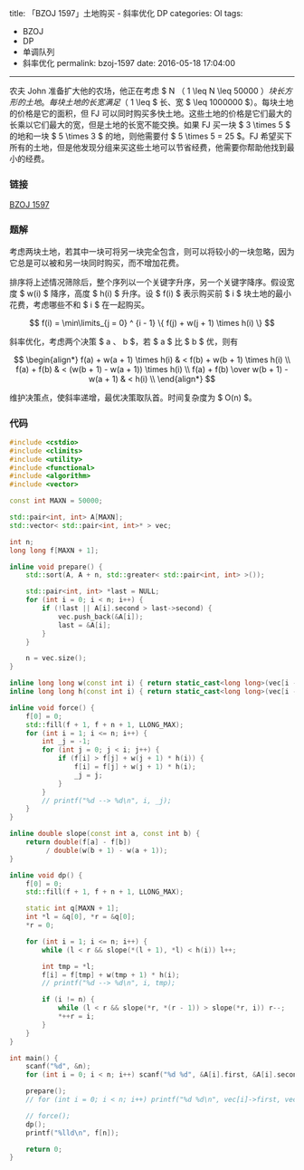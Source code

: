title: 「BZOJ 1597」土地购买 - 斜率优化 DP
categories: OI
tags: 
  - BZOJ
  - DP
  - 单调队列
  - 斜率优化
permalink: bzoj-1597
date: 2016-05-18 17:04:00
---

农夫 John 准备扩大他的农场，他正在考虑 $ N $（$ 1 \leq N \leq 50000 $）块长方形的土地。每块土地的长宽满足（$ 1 \leq $ 长、宽 $ \leq 1000000 $）。每块土地的价格是它的面积，但 FJ 可以同时购买多快土地。这些土地的价格是它们最大的长乘以它们最大的宽，但是土地的长宽不能交换。如果 FJ 买一块 $ 3 \times 5 $ 的地和一块 $ 5 \times 3 $ 的地，则他需要付 $ 5 \times 5 = 25 $。FJ 希望买下所有的土地，但是他发现分组来买这些土地可以节省经费，他需要你帮助他找到最小的经费。

<!-- more -->

### 链接
[BZOJ 1597](http://www.lydsy.com/JudgeOnline/problem.php?id=1597)

### 题解
考虑两块土地，若其中一块可将另一块完全包含，则可以将较小的一块忽略，因为它总是可以被和另一块同时购买，而不增加花费。

排序将上述情况筛除后，整个序列以一个关键字升序，另一个关键字降序。假设宽度 $ w(i) $ 降序，高度 $ h(i) $ 升序。设 $ f(i) $ 表示购买前 $ i $ 块土地的最小花费，考虑哪些不和 $ i $ 在一起购买。

$$ f(i) = \min\limits_{j = 0} ^ {i - 1} \{ f(j) + w(j + 1) \times h(i) \} $$

斜率优化，考虑两个决策 $ a $、$ b $，若 $ a $ 比 $ b $ 优，则有

$$
\begin{align*}
f(a) + w(a + 1) \times h(i) & < f(b) + w(b + 1) \times h(i) \\
f(a) + f(b) & < (w(b + 1) - w(a + 1)) \times h(i) \\
f(a) + f(b) \over w(b + 1) - w(a + 1) & < h(i) \\
\end{align*}
$$

维护决策点，使斜率递增，最优决策取队首。时间复杂度为 $ O(n) $。

### 代码
```c++
#include <cstdio>
#include <climits>
#include <utility>
#include <functional>
#include <algorithm>
#include <vector>

const int MAXN = 50000;

std::pair<int, int> A[MAXN];
std::vector< std::pair<int, int>* > vec;

int n;
long long f[MAXN + 1];

inline void prepare() {
    std::sort(A, A + n, std::greater< std::pair<int, int> >());

    std::pair<int, int> *last = NULL;
    for (int i = 0; i < n; i++) {
        if (!last || A[i].second > last->second) {
            vec.push_back(&A[i]);
            last = &A[i];
        }
    }

    n = vec.size();
}

inline long long w(const int i) { return static_cast<long long>(vec[i - 1]->first); }
inline long long h(const int i) { return static_cast<long long>(vec[i - 1]->second); }

inline void force() {
    f[0] = 0;
    std::fill(f + 1, f + n + 1, LLONG_MAX);
    for (int i = 1; i <= n; i++) {
        int _j = -1;
        for (int j = 0; j < i; j++) {
            if (f[i] > f[j] + w(j + 1) * h(i)) {
                f[i] = f[j] + w(j + 1) * h(i);
                _j = j;
            }
        }
        // printf("%d --> %d\n", i, _j);
    }
}

inline double slope(const int a, const int b) {
    return double(f[a] - f[b])
         / double(w(b + 1) - w(a + 1));
}

inline void dp() {
    f[0] = 0;
    std::fill(f + 1, f + n + 1, LLONG_MAX);

    static int q[MAXN + 1];
    int *l = &q[0], *r = &q[0];
    *r = 0;

    for (int i = 1; i <= n; i++) {
        while (l < r && slope(*(l + 1), *l) < h(i)) l++;

        int tmp = *l;
        f[i] = f[tmp] + w(tmp + 1) * h(i);
        // printf("%d --> %d\n", i, tmp);

        if (i != n) {
            while (l < r && slope(*r, *(r - 1)) > slope(*r, i)) r--;
            *++r = i;
        }
    }
}

int main() {
    scanf("%d", &n);
    for (int i = 0; i < n; i++) scanf("%d %d", &A[i].first, &A[i].second);

    prepare();
    // for (int i = 0; i < n; i++) printf("%d %d\n", vec[i]->first, vec[i]->second);

    // force();
    dp();
    printf("%lld\n", f[n]);

    return 0;
}
```
